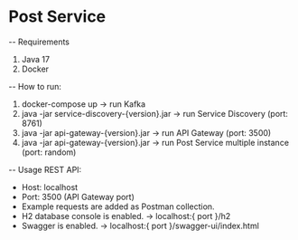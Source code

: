 # Post Service

-- Requirements

1) Java 17
2) Docker

-- How to run:

1) docker-compose up -> run Kafka
2) java -jar service-discovery-{version}.jar -> run Service Discovery (port: 8761)
3) java -jar api-gateway-{version}.jar -> run API Gateway (port: 3500)
4) java -jar api-gateway-{version}.jar -> run Post Service multiple instance (port: random)

-- Usage REST API:

- Host: localhost
- Port: 3500 (API Gateway port)
- Example requests are added as Postman collection.
- H2 database console is enabled. -> localhost:{ port }/h2
- Swagger is enabled. -> localhost:{ port }/swagger-ui/index.html